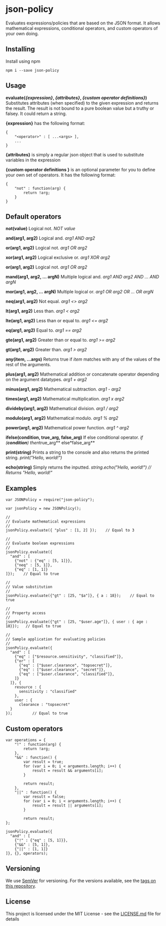 # json-policy

Evaluates expressions/policies that are based on the JSON format. It allows mathematical expressions, conditional operators, and custom operators of your own doing.

## Installing

Install using npm

```
npm i --save json-policy 
```

## Usage

**evaluate(*{expression}*, *{attributes}*, *{custom operator definitions}*)** Substitutes attributes (when specified) to the given expression and returns the result. The result is not bound to a pure boolean value but a truthy or falsey. It could return a string.

**{expression}** has the following format:
```
{
	"<operator>" : [ ...<args> ],
	...
}
```

**{attributes}** is simply a regular json object that is used to substitute variables in the expression

**{custom operator definitions }** is an optional parameter for you to define your own set of operators. It has the following format:
```
{
	"not" : function(arg) {
		return !arg;	
	}
}
```

## Default operators

**not(value)** Logical not. *NOT value*

**and(arg1, arg2)** Logical and. *arg1 AND arg2*

**or(arg1, arg2)** Logical not. *arg1 OR arg2*

**xor(arg1, arg2)** Logical exclusive or. *arg1 XOR arg2*

**or(arg1, arg2)** Logical not. *arg1 OR arg2*

**mand(arg1, arg2, ... argN)** Multiple logical and. *arg1 AND arg2 AND ... AND argN*

**mor(arg1, arg2, ... argN)** Multiple logical or. *arg1 OR arg2 OR ... OR argN*

**neq(arg1, arg2)** Not equal. *arg1 <> arg2*

**lt(arg1, arg2)** Less than. *arg1 < arg2*

**lte(arg1, arg2)** Less than or equal to. *arg1 <= arg2*

**eq(arg1, arg2)** Equal to. *arg1 == arg2*

**gte(arg1, arg2)** Greater than or equal to. *arg1 >= arg2*

**gt(arg1, arg2)** Greater than. *arg1 > arg2*

**any(item, ...args)** Returns true if *item* matches with any of the values of the rest of the arguments.

**plus(arg1, arg2)** Mathematical addition or concatenate operator depending on the argument datatypes. *arg1 + arg2*

**minus(arg1, arg2)** Mathematical subtraction. *arg1 - arg2*

**times(arg1, arg2)** Mathematical multiplication. *arg1 x arg2*

**divideby(arg1, arg2)** Mathematical division. *arg1 / arg2*

**modulo(arg1, arg2)** Mathematical modulo. *arg1 % arg2*

**power(arg1, arg2)** Mathematical power function. *arg1 ^ arg2*

**ifelse(condition, true_arg, false_arg)** If else conditional operator. *if (**condition**) then*true_arg** else*false_arg**

**print(string)** Prints a string to the console and also returns the printed string. *print("Hello, world!")*

**echo(string)** Simply returns the inputted. *string.echo("Hello, world!") // Returns "Hello, world!"*

## Examples
```
var JSONPolicy = require("json-policy");

var jsonPolicy = new JSONPolicy();

//
// Evaluate mathematical expressions
//
jsonPolicy.evaluate({ "plus" : [1, 2] });    // Equal to 3

//
// Evaluate boolean expressions
//
jsonPolicy.evaluate({ 
  "and" : [
    {"not" : {"eq" : [5, 1]}},
    {"neq" : [5, 1]},
    {"eq" : [1, 1]}
]});    // Equal to true

//
// Value substitution
//
jsonPolicy.evaluate({"gt" : [25, "$a"]}, { a : 18});    // Equal to true

//
// Property access
//
jsonPolicy.evaluate({"gt" : [25, "$user.age"]}, { user : { age : 18}});   // Equal to true

//
// Sample application for evaluating policies
//
jsonPolicy.evaluate({
  "and" : [ 
    {"eq" : ["$resource.sensitivity", "classified"]},
    {"or" : [
      {"eq" : ["$user.clearance", "topsecret"]},
      {"eq" : ["$user.clearance", "secret"]},
      {"eq" : ["$user.clearance", "classified"]},
    ]}
  ]}, { 
    resource : {
      sensitivity : "classified"
    },
    user : {
      clearance : "topsecret"
  }
});         // Equal to true

```

## Custom operators
```
var operations = {
	"!" : function(arg) {
		return !arg;	
	},
	"&&" : function() {
		var result = true; 
		for (var i = 0; i < arguments.length; i++) {
			result = result && arguments[i];
		}

		return result;	
	},
	"||" : function() {
		var result = false; 
		for (var i = 0; i < arguments.length; i++) {
			result = result || arguments[i];
		}

		return result;	
};

jsonPolicy.evaluate({ 
  "and" : [
    {"!" : {"eq" : [5, 1]}},
    {"&&" : [5, 1]},
    {"||" : [1, 1]}
]}, {}, operators); 

```

## Versioning

We use [SemVer](http://semver.org/) for versioning. For the versions available, see the [tags on this repository](https://github.com/kbaylosis/json-policy/tags). 

## License

This project is licensed under the MIT License - see the [LICENSE.md](LICENSE.md) file for details

